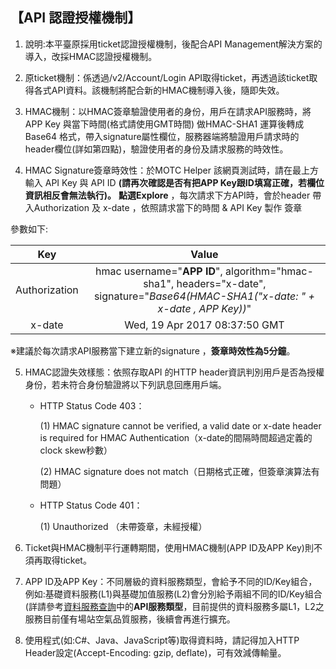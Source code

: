 ## 【API 認證授權機制】


1.  說明:本平臺原採用ticket認證授權機制，後配合API Management解決方案的導入，改採HMAC認證授權機制。

2.	原ticket機制：係透過/v2/Account/Login API取得ticket，再透過該ticket取得各式API資料。該機制將配合新的HMAC機制導入後，隨即失效。

3.	HMAC機制：以HMAC簽章驗證使用者的身份，用戶在請求API服務時，將APP Key 與當下時間(格式請使用GMT時間) 做HMAC-SHA1 運算後轉成Base64 格式，帶入signature屬性欄位，服務器端將驗證用戶請求時的header欄位(詳如第四點)，驗證使用者的身份及請求服務的時效性。

4.	HMAC Signature簽章時效性：於MOTC Helper 該網頁測試時，請在最上方輸入 API Key 與 API ID 
**(請再次確認是否有把APP Key跟ID填寫正確，若欄位資訊相反會無法執行)。** **點選Explore** ，每次請求下方API時，會於header 帶入Authorization 及 x-date ，依照請求當下的時間 & API Key 製作 簽章

參數如下:

|  Key  |  Value  |
| :--: | :--------: |
|  Authorization  | hmac username="**APP ID**", algorithm="hmac-sha1", headers="x-date", signature="*Base64(HMAC-SHA1("x-date: " + x-date , APP Key))*" |
| x-date  |    Wed, 19 Apr 2017 08:37:50 GMT    |


※建議於每次請求API服務當下建立新的signature ，**簽章時效性為5分鐘**。


5.	HMAC認證失效樣態：依照存取API 的HTTP header資訊判別用戶是否為授權身份，若未符合身份驗證將以下列訊息回應用戶端。

    -  HTTP Status Code 403：

        (1)	 HMAC signature cannot be verified, a valid date or x-date header is required for HMAC Authentication（x-date的間隔時間超過定義的clock skew秒數）
    

        (2)	 HMAC signature does not match（日期格式正確，但簽章演算法有問題）
    
    
    -  HTTP Status Code 401：
    
        (1)	 Unauthorized （未帶簽章，未經授權）
    
  
6.	Ticket與HMAC機制平行運轉期間，使用HMAC機制(APP ID及APP Key)則不須再取得ticket。

7.	APP ID及APP Key：不同層級的資料服務類型，會給予不同的ID/Key組合，例如:基礎資料服務(L1)與基礎加值服務(L2)會分別給予兩組不同的ID/Key組合(詳請參考[資料服務查詢](https://ptx.transportdata.tw/PTX/Service)中的**API服務類型**，目前提供的資料服務多屬L1，L2之服務目前僅有場站空氣品質服務，後續會再進行擴充。

8. 使用程式(如:C#、Java、JavaScript等)取得資料時，請記得加入HTTP Header設定(Accept-Encoding: gzip, deflate)，可有效減傳輸量。

